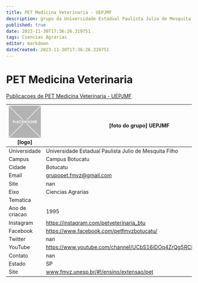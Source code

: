 ```yaml
---
title: PET Medicina Veterinaria - UEPJMF
description: grupo da Universidade Estadual Paulista Julio de Mesquita Filho
published: true
date: 2023-11-30T17:36:26.319751
tags: Ciencias Agrarias
editor: markdown
dateCreated: 2023-11-30T17:36:26.319751
---
```


# PET Medicina Veterinaria

[Publicacoes de PET Medicina Veterinaria - UEPJMF](/atividade/46PETMedicinaVeterinariaUEPJMF/feed.md)

| ![placeholder.png](/placeholder.png) [logo] | [foto do grupo] UEPJMF         |
| ------------------------------------------- | ------------------------------------------------- |
| Universidade                                | Universidade Estadual Paulista Julio de Mesquita Filho      |
| Campus                                      | Campus Botucatu            |
| Cidade                                      | Botucatu             |
| Email                                       | grupopet.fmvz@gmail.com             |
| Site                                        | nan              |
| Eixo                                        | Ciencias Agrarias              |
| Tematica                                    |           |
| Ano de criacao                              | 1995        |
| Instagram                                   | https://instagram.com/petveterinaria_btu         |
| Facebook                                    | https://www.facebook.com/petfmvzbotucatu/          |
| Twitter                                     | nan           |
| YouTube                                     | https://www.youtube.com/channel/UCbS16iDOq4ZrQg5RCMeDJlA/featured           |
| Contato                                     | nan         |
| Estado                                      |  SP            |
| Site                                        | www.fmvz.unesp.br/#!/ensino/extensao/pet |
